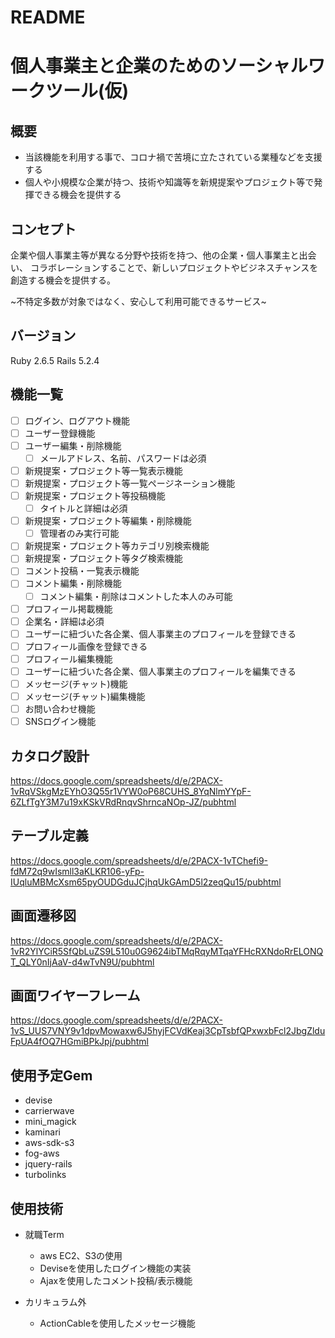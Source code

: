 # README

# 個人事業主と企業のためのソーシャルワークツール(仮)

## 概要
- 当該機能を利用する事で、コロナ禍で苦境に立たされている業種などを支援する
- 個人や小規模な企業が持つ、技術や知識等を新規提案やプロジェクト等で発揮できる機会を提供する

## コンセプト
企業や個人事業主等が異なる分野や技術を持つ、他の企業・個人事業主と出会い、
コラボレーションすることで、新しいプロジェクトやビジネスチャンスを創造する機会を提供する。

~不特定多数が対象ではなく、安心して利用可能できるサービス~

## バージョン
Ruby 2.6.5
Rails 5.2.4

## 機能一覧
- [ ] ログイン、ログアウト機能
- [ ] ユーザー登録機能
- [ ] ユーザー編集・削除機能
  - [ ] メールアドレス、名前、パスワードは必須
- [ ] 新規提案・プロジェクト等一覧表示機能
- [ ] 新規提案・プロジェクト等一覧ページネーション機能
- [ ] 新規提案・プロジェクト等投稿機能
  - [ ] タイトルと詳細は必須
- [ ] 新規提案・プロジェクト等編集・削除機能
  - [ ] 管理者のみ実行可能
- [ ] 新規提案・プロジェクト等カテゴリ別検索機能
- [ ] 新規提案・プロジェクト等タグ検索機能
- [ ] コメント投稿・一覧表示機能
- [ ] コメント編集・削除機能
  - [ ] コメント編集・削除はコメントした本人のみ可能
- [ ] プロフィール掲載機能
 - [ ] 企業名・詳細は必須
 - [ ] ユーザーに紐づいた各企業、個人事業主のプロフィールを登録できる
 - [ ] プロフィール画像を登録できる
- [ ] プロフィール編集機能
 - [ ] ユーザーに紐づいた各企業、個人事業主のプロフィールを編集できる
- [ ] メッセージ(チャット)機能
- [ ] メッセージ(チャット)編集機能
- [ ] お問い合わせ機能
- [ ] SNSログイン機能

## カタログ設計
https://docs.google.com/spreadsheets/d/e/2PACX-1vRqVSkgMzEYhO3Q55r1VYW0oP68CUHS_8YqNlmYYpF-6ZLfTgY3M7u19xKSkVRdRnqvShrncaNOp-JZ/pubhtml

## テーブル定義
https://docs.google.com/spreadsheets/d/e/2PACX-1vTChefi9-fdM72q9wIsmll3aKLKR106-yFp-IUqluMBMcXsm65pyOUDGduJCjhqUkGAmD5l2zeqQu15/pubhtml

## 画面遷移図
https://docs.google.com/spreadsheets/d/e/2PACX-1vR2YlYCiR5SfQbLuZS9L510u0G9624ibTMqRqyMTqaYFHcRXNdoRrELONQT_QLY0nIjAaV-d4wTvN9U/pubhtml

## 画面ワイヤーフレーム
https://docs.google.com/spreadsheets/d/e/2PACX-1vS_UUS7VNY9v1dpvMowaxw6J5hyjFCVdKeaj3CpTsbfQPxwxbFcl2JbgZlduFpUA4fOQ7HGmiBPkJpj/pubhtml

## 使用予定Gem
* devise
* carrierwave
* mini_magick
* kaminari
* aws-sdk-s3
* fog-aws
* jquery-rails
* turbolinks

## 使用技術
- 就職Term
  - aws EC2、S3の使用
  - Deviseを使用したログイン機能の実装
  - Ajaxを使用したコメント投稿/表示機能
  
- カリキュラム外
  - ActionCableを使用したメッセージ機能
